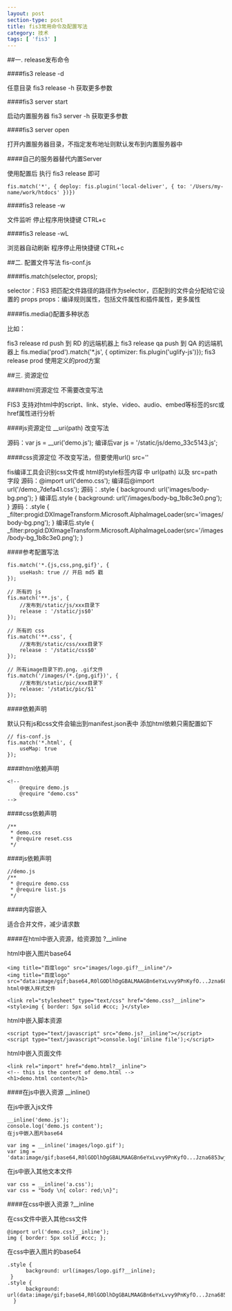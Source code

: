 ```yaml
---
layout: post
section-type: post
title: fis3常用命令及配置写法
category: 技术
tags: [ 'fis3' ]
---
```

##一. release发布命令

####fis3 release -d <path>

<path>任意目录
fis3 release -h 获取更多参数

####fis3 server start

启动内置服务器
fis3 server -h 获取更多参数

####fis3 server open

打开内置服务器目录，不指定发布地址则默认发布到内置服务器中

####自己的服务器替代内置Server

使用配置后 执行 fis3 release 即可

    fis.match('*', { deploy: fis.plugin('local-deliver', { to: '/Users/my-name/work/htdocs' })})

####fis3 release -w

文件监听
停止程序用快捷键 CTRL+c

####fis3 release -wL

浏览器自动刷新
程序停止用快捷键 CTRL+c

##二. 配置文件写法 fis-conf.js

####fis.match(selector, props);

selector：FIS3 把匹配文件路径的路径作为selector，匹配到的文件会分配给它设置的 props
props：编译规则属性，包括文件属性和插件属性，更多属性

####fis.media()配置多种状态

比如：

fis3 release rd push 到 RD 的远端机器上
fis3 release qa push 到 QA 的远端机器上
fis.media('prod').match('*.js', { optimizer: fis.plugin('uglify-js')});
fis3 release prod 使用定义的prod方案

##三. 资源定位

####html资源定位 不需要改变写法

FIS3 支持对html中的script、link、style、video、audio、embed等标签的src或href属性进行分析

####js资源定位 __uri(path) 改变写法

源码：var js = __uri('demo.js');
编译后var js = '/static/js/demo_33c5143.js';

####css资源定位 不改变写法，但要使用url() src=''

fis编译工具会识别css文件或 html的style标签内容 中 url(path) 以及 src=path 字段
源码：@import url('demo.css');
编译后@import url('/demo_7defa41.css');
源码：.style { background: url('images/body-bg.png'); }
编译后.style { background: url('/images/body-bg_1b8c3e0.png'); }
源码：.style { _filter:progid:DXImageTransform.Microsoft.AlphaImageLoader(src='images/body-bg.png'); }
编译后.style { _filter:progid:DXImageTransform.Microsoft.AlphaImageLoader(src='/images/body-bg_1b8c3e0.png'); }

####参考配置写法

    fis.match('*.{js,css,png,gif}', {
        useHash: true // 开启 md5 戳
    });

    // 所有的 js
    fis.match('**.js', {
        //发布到/static/js/xxx目录下
        release : '/static/js$0'
    });

    // 所有的 css
    fis.match('**.css', {
        //发布到/static/css/xxx目录下
        release : '/static/css$0'
    });

    // 所有image目录下的.png，.gif文件
    fis.match('/images/(*.{png,gif})', {
        //发布到/static/pic/xxx目录下
        release: '/static/pic/$1'
    });

####依赖声明

默认只有js和css文件会输出到manifest.json表中
添加html依赖只需配置如下

    // fis-conf.js
    fis.match('*.html', {
        useMap: true
    });
####html依赖声明

    <!--
        @require demo.js
        @require "demo.css"
    -->
####css依赖声明

    /**
     * demo.css
     * @require reset.css
     */
####js依赖声明

    //demo.js
    /**
     * @require demo.css
     * @require list.js
     */
####内容嵌入

适合合并文件，减少请求数

####在html中嵌入资源，给资源加 ?__inline

html中嵌入图片base64

    <img title="百度logo" src="images/logo.gif?__inline"/>
    <img title="百度logo" src="data:image/gif;base64,R0lGODlhDgGBALMAAGBn6eYxLvvy9PnKyfO...Jzna6853wjKc850nPeoY
    html中嵌入样式文件

    <link rel="stylesheet" type="text/css" href="demo.css?__inline">
    <style>img { border: 5px solid #ccc; }</style>
html中嵌入脚本资源

    <script type="text/javascript" src="demo.js?__inline"></script>
    <script type="text/javascript">console.log('inline file');</script>
html中嵌入页面文件

    <link rel="import" href="demo.html?__inline">
    <!-- this is the content of demo.html -->
    <h1>demo.html content</h1>

####在js中嵌入资源 __inline()

在js中嵌入js文件

    __inline('demo.js');
    console.log('demo.js content');
    在js中嵌入图片base64

    var img = __inline('images/logo.gif');
    var img = 'data:image/gif;base64,R0lGODlhDgGBALMAAGBn6eYxLvvy9PnKyfO...Jzna6853wjKc850nPeoYgAgA7';
在js中嵌入其他文本文件

    var css = __inline('a.css');
    var css = "body \n{ color: red;\n}";

####在css中嵌入资源 ?__inline

在css文件中嵌入其他css文件

    @import url('demo.css?__inline');
    img { border: 5px solid #ccc; };
在css中嵌入图片的base64

    .style {
          background: url(images/logo.gif?__inline);
     }
    .style {
          background: url(data:image/gif;base64,R0lGODlhDgGBALMAAGBn6eYxLvvy9PnKyfO...Jzna6853wjKc850nPeoYgAgA7);
      }